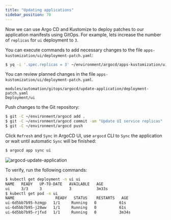 ```yaml
---
title: "Updating applications"
sidebar_position: 70
---
```


Now we can use Argo CD and Kustomize to deploy patches to our application manifests using GitOps. For example, lets increase the number of `replicas` for `ui` deployment to `3`.

You can execute commands to add necessary changes to the file `apps-kustomization/ui/deployment-patch.yaml`:

```bash
$ yq -i '.spec.replicas = 3' ~/environment/argocd/apps-kustomization/ui/deployment-patch.yaml
```

You can review planned changes in the file `apps-kustomization/ui/deployment-patch.yaml`.

```kustomization
modules/automation/gitops/argocd/update-application/deployment-patch.yaml
Deployment/ui
```

Push changes to the Git repository:

```bash
$ git -C ~/environment/argocd add .
$ git -C ~/environment/argocd commit -am "Update UI service replicas"
$ git -C ~/environment/argocd push
```

Click `Refresh` and `Sync` in ArgoCD UI, use `argocd` CLI to `Sync` the application or wait until automatic `Sync` will be finished:

```bash
$ argocd app sync ui
```

![argocd-update-application](../assets/argocd-update-application.png)

To verify, run the following commands:

```bash hook=update
$ kubectl get deployment -n ui ui
NAME   READY   UP-TO-DATE   AVAILABLE   AGE
ui     3/3     3            3           3m33s
$ kubectl get pod -n ui
NAME                  READY   STATUS    RESTARTS   AGE
ui-6d5bb7b95-hzmgp   1/1     Running   0          61s
ui-6d5bb7b95-j28ww   1/1     Running   0          61s
ui-6d5bb7b95-rjfxd   1/1     Running   0          3m34s
```
